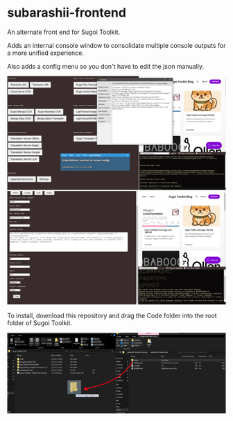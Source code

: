 # subarashii-frontend
An alternate front end for Sugoi Toolkit.

Adds an internal console window to consolidate multiple console outputs for a more unified experience.

Also adds a config menu so you don't have to edit the json manually.

![screenshot0](readmeImages/screenshot0.png)
![screenshot1](readmeImages/screenshot1.png)


To install, download this repository and drag the Code folder into the root folder of Sugoi Toolkit.

![screenshot2](readmeImages/screenshot2.png)